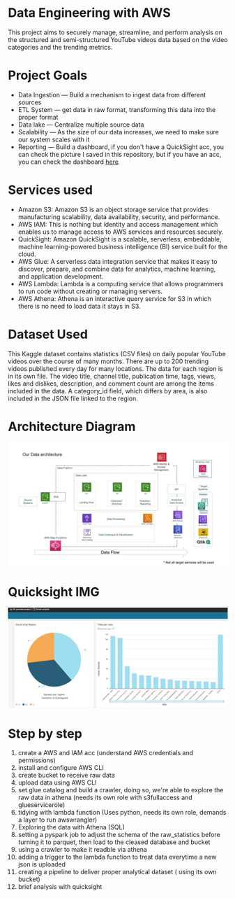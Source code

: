 # Data Engineering with AWS 

This project aims to securely manage, streamline, and perform analysis on the structured and semi-structured YouTube videos data based on the video categories and the trending metrics. 

# Project Goals
- Data Ingestion — Build a mechanism to ingest data from different sources
- ETL System — get data in raw format, transforming this data into the proper format
- Data lake — Centralize multiple source data
- Scalability — As the size of our data increases, we need to make sure our system scales with it
- Reporting — Build a dashboard, if you don't have a QuickSight acc, you can check the picture I saved in this repository, but if you have an acc, you can check the dashboard [here](https://us-east-1.quicksight.aws.amazon.com/sn/dashboards/83e421e7-3e68-4ec4-98b1-c2c027e5ba8d/views/6d845d0e-3de0-4657-8fed-cd8cca34ee2e?directory_alias=ianm)

# Services used
- Amazon S3: Amazon S3 is an object storage service that provides manufacturing scalability, data availability, security, and performance.
- AWS IAM: This is nothing but identity and access management which enables us to manage access to AWS services and resources securely.
- QuickSight: Amazon QuickSight is a scalable, serverless, embeddable, machine learning-powered business intelligence (BI) service built for the cloud.
- AWS Glue: A serverless data integration service that makes it easy to discover, prepare, and combine data for analytics, machine learning, and application development.
- AWS Lambda: Lambda is a computing service that allows programmers to run code without creating or managing servers.
- AWS Athena: Athena is an interactive query service for S3 in which there is no need to load data it stays in S3.

# Dataset Used
This Kaggle dataset contains statistics (CSV files) on daily popular YouTube videos over the course of many months. There are up to 200 trending videos published every day for many locations. The data for each region is in its own file. The video title, channel title, publication time, tags, views, likes and dislikes, description, and comment count are among the items included in the data. A category_id field, which differs by area, is also included in the JSON file linked to the region.

# Architecture Diagram
![](https://github.com/IanniMuliterno/Data_eng_Youtube/blob/main/architecture.jpeg)

# Quicksight IMG
![](https://github.com/IanniMuliterno/Data_eng_Youtube/blob/main/DE_YT_quicksight.png)

# Step by step
 1. create a AWS and IAM acc (understand AWS credentials and permissions)
 2. install and configure AWS CLI
 3. create bucket to receive raw data
 4. upload data using AWS CLI
 5. set glue catalog and build a crawler, doing so, we're able to explore the raw data in athena (needs its own role with s3fullaccess and glueservicerole) 
 6. tidying with lambda function (Uses python, needs its own role, demands a layer to run awswrangler)
 7. Exploring the data with Athena (SQL)
 8. setting a pyspark job to adjust the schema of the raw_statistics before turning it to parquet, then load to the cleased database and bucket
 9. using a crawler to make it readble via athena
 10. adding a trigger to the lambda function to treat data everytime a new json is uploaded
 11. creating a pipeline to deliver proper analytical dataset ( using its own bucket)
 12. brief analysis with quicksight 
